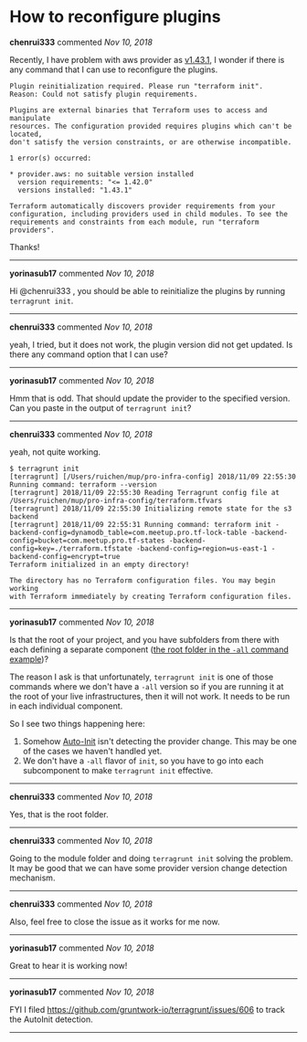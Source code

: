 # How to reconfigure plugins

**chenrui333** commented *Nov 10, 2018*

Recently, I have problem with aws provider as [v1.43.1](https://github.com/terraform-providers/terraform-provider-aws/issues/6416), I wonder if there is any command that I can use to reconfigure the plugins. 

```
Plugin reinitialization required. Please run "terraform init".
Reason: Could not satisfy plugin requirements.

Plugins are external binaries that Terraform uses to access and manipulate
resources. The configuration provided requires plugins which can't be located,
don't satisfy the version constraints, or are otherwise incompatible.

1 error(s) occurred:

* provider.aws: no suitable version installed
  version requirements: "<= 1.42.0"
  versions installed: "1.43.1"

Terraform automatically discovers provider requirements from your
configuration, including providers used in child modules. To see the
requirements and constraints from each module, run "terraform providers".
```
Thanks!
<br />
***


**yorinasub17** commented *Nov 10, 2018*

Hi @chenrui333 , you should be able to reinitialize the plugins by running `terragrunt init`.
***

**chenrui333** commented *Nov 10, 2018*

yeah, I tried, but it does not work, the plugin version did not get updated. Is there any command option that I can use?
***

**yorinasub17** commented *Nov 10, 2018*

Hmm that is odd. That should update the provider to the specified version. Can you paste in the output of `terragrunt init`?
***

**chenrui333** commented *Nov 10, 2018*

yeah, not quite working.
```
$ terragrunt init
[terragrunt] [/Users/ruichen/mup/pro-infra-config] 2018/11/09 22:55:30 Running command: terraform --version
[terragrunt] 2018/11/09 22:55:30 Reading Terragrunt config file at /Users/ruichen/mup/pro-infra-config/terraform.tfvars
[terragrunt] 2018/11/09 22:55:30 Initializing remote state for the s3 backend
[terragrunt] 2018/11/09 22:55:31 Running command: terraform init -backend-config=dynamodb_table=com.meetup.pro.tf-lock-table -backend-config=bucket=com.meetup.pro.tf-states -backend-config=key=./terraform.tfstate -backend-config=region=us-east-1 -backend-config=encrypt=true
Terraform initialized in an empty directory!

The directory has no Terraform configuration files. You may begin working
with Terraform immediately by creating Terraform configuration files.
```
***

**yorinasub17** commented *Nov 10, 2018*

Is that the root of your project, and you have subfolders from there with each defining a separate component ([the root folder in the `-all` command example](https://github.com/gruntwork-io/terragrunt#the-apply-all-destroy-all-output-all-and-plan-all-commands))?

The reason I ask is that unfortunately, `terragrunt init` is one of those commands where we don't have a `-all` version so if you are running it at the root of your live infrastructures, then it will not work. It needs to be run in each individual component.

So I see two things happening here:

1. Somehow [Auto-Init](https://github.com/gruntwork-io/terragrunt#auto-init) isn't detecting the provider change. This may be one of the cases we haven't handled yet.
2. We don't have a `-all` flavor of `init`, so you have to go into each subcomponent to make `terragrunt init` effective.
***

**chenrui333** commented *Nov 10, 2018*

Yes, that is the root folder. 
***

**chenrui333** commented *Nov 10, 2018*

Going to the module folder and doing `terragrunt init` solving the problem. It may be good that we can have some provider version change detection mechanism. 
***

**chenrui333** commented *Nov 10, 2018*

Also, feel free to close the issue as it works for me now.
***

**yorinasub17** commented *Nov 10, 2018*

Great to hear it is working now!
***

**yorinasub17** commented *Nov 10, 2018*

FYI I filed https://github.com/gruntwork-io/terragrunt/issues/606 to track the AutoInit detection.
***


